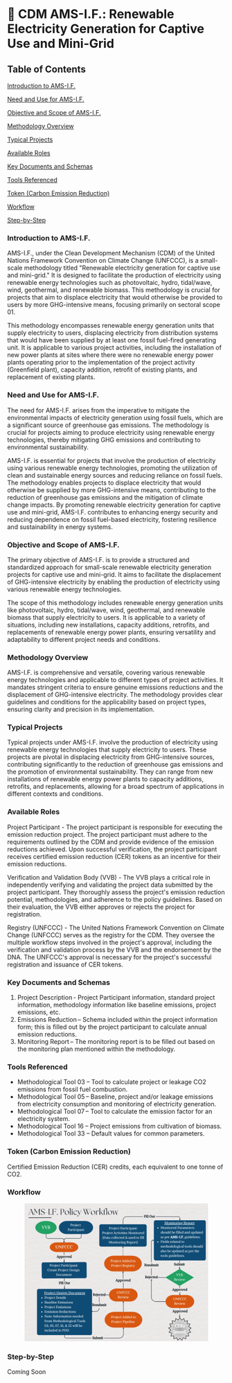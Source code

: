 # 🏨 CDM AMS-I.F.: Renewable Electricity Generation for Captive Use and Mini-Grid

## ​​Table of Contents

[Introduction to AMS-I.F.](cdm-ams-i.f.-renewable-electricity-generation-for-captive-use-and-mini-grid.md#introduction-to-ams-i.f.)

[Need and Use for AMS-I.F.](cdm-ams-i.f.-renewable-electricity-generation-for-captive-use-and-mini-grid.md#need-and-use-for-ams-i.f.)

[Objective and Scope of AMS-I.F.](cdm-ams-i.f.-renewable-electricity-generation-for-captive-use-and-mini-grid.md#objective-and-scope-of-ams-i.f.)

[Methodology Overview](cdm-ams-i.f.-renewable-electricity-generation-for-captive-use-and-mini-grid.md#methodology-overview)

[Typical Projects](cdm-ams-i.f.-renewable-electricity-generation-for-captive-use-and-mini-grid.md#typical-projects)

[Available Roles](cdm-ams-i.f.-renewable-electricity-generation-for-captive-use-and-mini-grid.md#available-roles)

[Key Documents and Schemas](cdm-ams-i.f.-renewable-electricity-generation-for-captive-use-and-mini-grid.md#key-documents-and-schemas)

[Tools Referenced](cdm-ams-i.f.-renewable-electricity-generation-for-captive-use-and-mini-grid.md#tools-referenced)

[Token (Carbon Emission Reduction)](cdm-ams-i.f.-renewable-electricity-generation-for-captive-use-and-mini-grid.md#token-carbon-emission-reduction)

[Workflow](cdm-ams-i.f.-renewable-electricity-generation-for-captive-use-and-mini-grid.md#workflow)

[Step-by-Step](cdm-ams-i.f.-renewable-electricity-generation-for-captive-use-and-mini-grid.md#step-by-step)

### Introduction to AMS-I.F. &#x20;

AMS-I.F., under the Clean Development Mechanism (CDM) of the United Nations Framework Convention on Climate Change (UNFCCC), is a small-scale methodology titled "Renewable electricity generation for captive use and mini-grid." It is designed to facilitate the production of electricity using renewable energy technologies such as photovoltaic, hydro, tidal/wave, wind, geothermal, and renewable biomass. This methodology is crucial for projects that aim to displace electricity that would otherwise be provided to users by more GHG-intensive means, focusing primarily on sectoral scope 01.&#x20;

This methodology encompasses renewable energy generation units that supply electricity to users, displacing electricity from distribution systems that would have been supplied by at least one fossil fuel-fired generating unit. It is applicable to various project activities, including the installation of new power plants at sites where there were no renewable energy power plants operating prior to the implementation of the project activity (Greenfield plant), capacity addition, retrofit of existing plants, and replacement of existing plants. &#x20;

### Need and Use for AMS-I.F. &#x20;

The need for AMS-I.F. arises from the imperative to mitigate the environmental impacts of electricity generation using fossil fuels, which are a significant source of greenhouse gas emissions. The methodology is crucial for projects aiming to produce electricity using renewable energy technologies, thereby mitigating GHG emissions and contributing to environmental sustainability.&#x20;

AMS-I.F. is essential for projects that involve the production of electricity using various renewable energy technologies, promoting the utilization of clean and sustainable energy sources and reducing reliance on fossil fuels. The methodology enables projects to displace electricity that would otherwise be supplied by more GHG-intensive means, contributing to the reduction of greenhouse gas emissions and the mitigation of climate change impacts. By promoting renewable electricity generation for captive use and mini-grid, AMS-I.F. contributes to enhancing energy security and reducing dependence on fossil fuel-based electricity, fostering resilience and sustainability in energy systems.&#x20;

### Objective and Scope of AMS-I.F.&#x20;

The primary objective of AMS-I.F. is to provide a structured and standardized approach for small-scale renewable electricity generation projects for captive use and mini-grid. It aims to facilitate the displacement of GHG-intensive electricity by enabling the production of electricity using various renewable energy technologies.&#x20;

The scope of this methodology includes renewable energy generation units like photovoltaic, hydro, tidal/wave, wind, geothermal, and renewable biomass that supply electricity to users. It is applicable to a variety of situations, including new installations, capacity additions, retrofits, and replacements of renewable energy power plants, ensuring versatility and adaptability to different project needs and conditions. &#x20;

### Methodology Overview&#x20;

AMS-I.F. is comprehensive and versatile, covering various renewable energy technologies and applicable to different types of project activities. It mandates stringent criteria to ensure genuine emissions reductions and the displacement of GHG-intensive electricity. The methodology provides clear guidelines and conditions for the applicability based on project types, ensuring clarity and precision in its implementation. &#x20;

### Typical Projects&#x20;

Typical projects under AMS-I.F. involve the production of electricity using renewable energy technologies that supply electricity to users. These projects are pivotal in displacing electricity from GHG-intensive sources, contributing significantly to the reduction of greenhouse gas emissions and the promotion of environmental sustainability. They can range from new installations of renewable energy power plants to capacity additions, retrofits, and replacements, allowing for a broad spectrum of applications in different contexts and conditions. &#x20;

### Available Roles&#x20;

Project Participant - The project participant is responsible for executing the emission reduction project. The project participant must adhere to the requirements outlined by the CDM and provide evidence of the emission reductions achieved. Upon successful verification, the project participant receives certified emission reduction (CER) tokens as an incentive for their emission reductions.&#x20;

Verification and Validation Body (VVB) - The VVB plays a critical role in independently verifying and validating the project data submitted by the project participant. They thoroughly assess the project's emission reduction potential, methodologies, and adherence to the policy guidelines. Based on their evaluation, the VVB either approves or rejects the project for registration.&#x20;

Registry (UNFCCC) - The United Nations Framework Convention on Climate Change (UNFCCC) serves as the registry for the CDM. They oversee the multiple workflow steps involved in the project's approval, including the verification and validation process by the VVB and the endorsement by the DNA. The UNFCCC's approval is necessary for the project's successful registration and issuance of CER tokens.&#x20;

### Key Documents and Schemas&#x20;

1. Project Description - Project Participant information, standard project information, methodology information like baseline emissions, project emissions, etc.&#x20;
2. Emissions Reduction – Schema included within the project information form; this is filled out by the project participant to calculate annual emission reductions.&#x20;
3. Monitoring Report – The monitoring report is to be filled out based on the monitoring plan mentioned within the methodology.&#x20;

### Tools Referenced

* Methodological Tool 03 – Tool to calculate project or leakage CO2 emissions from fossil fuel combustion.&#x20;
* Methodological Tool 05 – Baseline, project and/or leakage emissions from electricity consumption and monitoring of electricity generation.&#x20;
* Methodological Tool 07 – Tool to calculate the emission factor for an electricity system. &#x20;
* Methodological Tool 16 – Project emissions from cultivation of biomass. &#x20;
* Methodological Tool 33 – Default values for common parameters. &#x20;

### Token (Carbon Emission Reduction)&#x20;

Certified Emission Reduction (CER) credits, each equivalent to one tonne of CO2.&#x20;

### Workflow

<figure><img src="../../../.gitbook/assets/image (371).png" alt=""><figcaption></figcaption></figure>

### Step-by-Step &#x20;

Coming Soon
